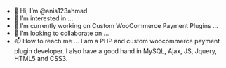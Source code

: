 - 👋 Hi, I’m @anis123ahmad
- 👀 I’m interested in ...
- 🌱 I’m currently working on Custom WooCommerce Payment Plugins ...
- 💞️ I’m looking to collaborate on ...
- 📫 How to reach me ...
I am a PHP and custom woocommerce payment plugin developer. I also have a good hand in MySQL, Ajax, JS, Jquery, HTML5 and CSS3.
<!---
anis123ahmad/anis123ahmad is a ✨ special ✨ repository because its `README.md` (this file) appears on your GitHub profile.
You can click the Preview link to take a look at your changes.
--->
